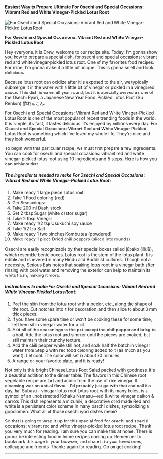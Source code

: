            

#### Easiest Way to Prepare Ultimate For Osechi and Special Occasions: Vibrant Red and White Vinegar-Pickled Lotus Root

![For Osechi and Special Occasions: Vibrant Red and White Vinegar-Pickled Lotus Root](https://img-global.cpcdn.com/recipes/6695063005429760/751x532cq70/for-osechi-and-special-occasions-vibrant-red-and-white-vinegar-pickled-lotus-root-recipe-main-photo.jpg)

**For Osechi and Special Occasions: Vibrant Red and White Vinegar-Pickled Lotus Root**

Hey everyone, it is Drew, welcome to our recipe site. Today, I’m gonna show you how to prepare a special dish, for osechi and special occasions: vibrant red and white vinegar-pickled lotus root. One of my favorites food recipes. For mine, I’m gonna make it a little bit unique. This is gonna smell and look delicious.

Because lotus root can oxidize after it is exposed to the air, we typically submerge it in the water with a little bit of vinegar or pickled in a vinegared sauce. This dish is eaten all year round, but it is specially served as one of the Osechi Ryori, a Japanese New Year Food. Pickled Lotus Root (Su Renkon) 酢れんこん.

For Osechi and Special Occasions: Vibrant Red and White Vinegar-Pickled Lotus Root is one of the most popular of recent trending foods in the world. It is simple, it’s fast, it tastes delicious. It’s enjoyed by millions every day. For Osechi and Special Occasions: Vibrant Red and White Vinegar-Pickled Lotus Root is something which I’ve loved my whole life. They’re nice and they look wonderful.

To begin with this particular recipe, we must first prepare a few ingredients. You can cook for osechi and special occasions: vibrant red and white vinegar-pickled lotus root using 10 ingredients and 5 steps. Here is how you can achieve that.

##### The ingredients needed to make For Osechi and Special Occasions: Vibrant Red and White Vinegar-Pickled Lotus Root:

1.  Make ready 1 large piece Lotus root
2.  Take 1 Food coloring (red)
3.  Get Seasonings:
4.  Take 200 ml Dashi stock
5.  Get 2 tbsp Sugar (white castor sugar)
6.  Take 2 tbsp Vinegar
7.  Make ready 1/2 tsp Usukuchi soy sauce
8.  Take 1/2 tsp Salt
9.  Make ready 1 two pinches Kombu tea (powdered)
10.  Make ready 1 piece Dried chili peppers (sliced into rounds)

Osechi are easily recognizable by their special boxes called jūbako (重箱), which resemble bentō boxes. Lotus root is the stem of the lotus plant. It is edible and is revered in many Hindu and Buddhist cultures. Though not a necessity, Serious Eats notes that soaking lotus root in a vinegar bath after rinsing with cool water and removing the exterior can help to maintain its white flesh, making it more.

##### Instructions to make For Osechi and Special Occasions: Vibrant Red and White Vinegar-Pickled Lotus Root:

1.  Peel the skin from the lotus root with a peeler, etc., along the shape of the root. Cut notches into it for decoration, and then slice to about 3 mm thick pieces.
2.  If you have some spare time or won't be cooking these for some time, let them sit in vinegar water for a bit.
3.  Add all of the seasonings to the pot except the chili pepper and bring to a boil. Add the lotus root and simmer until the pieces are cooked, but still maintain their crunchy texture.
4.  Add the chili pepper while still hot, and soak half the batch in vinegar water from Step 2 with red food coloring added to it (as much as you want). Let cool. The color will set in about 30 minutes.
5.  Arrange on your favorite plate, and it is ready!

Not only is this bright Chinese Lotus Root Salad packed with goodness, it's a beautiful addition to the dinner table. The flavors In this Chinese root vegetable recipe are tart and acidic from the use of rice vinegar. If cleansing was an actual flavor - I'd probably just go with that and call it a day, ha! Subasu—vinegar lotus root Lotus root, with its many holes, is a symbol of an unobstructed Kohaku Namasu—red & white vinegar daikon & carrots This dish represents a mizuhiki, a decorative cord made Red and white is a persistent color scheme in many osechi dishes, symbolizing a good omen. What all of those osechi ryori dishes mean?

So that is going to wrap it up for this special food for osechi and special occasions: vibrant red and white vinegar-pickled lotus root recipe. Thank you very much for reading. I am sure you can make this at home. There is gonna be interesting food in home recipes coming up. Remember to bookmark this page in your browser, and share it to your loved ones, colleague and friends. Thanks again for reading. Go on get cooking!

* * *